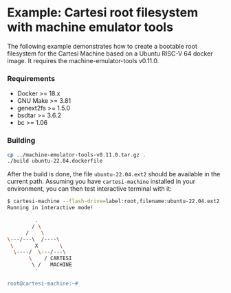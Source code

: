 # Example: Cartesi root filesystem with machine emulator tools

The following example demonstrates how to create a bootable root filesystem for the Cartesi Machine based on a Ubuntu RISC-V 64 docker image. It requires the machine-emulator-tools v0.11.0.

### Requirements

- Docker >= 18.x
- GNU Make >= 3.81
- genext2fs >= 1.5.0
- bsdtar >= 3.6.2
- bc >= 1.06

### Building

```sh
cp ../machine-emulator-tools-v0.11.0.tar.gz .
./build ubuntu-22.04.dockerfile
```

After the build is done, the file `ubuntu-22.04.ext2` should be available in the current path.
Assuming you have `cartesi-machine` installed in your environment,
you can then test interactive terminal with it:

```sh
$ cartesi-machine --flash-drive=label:root,filename:ubuntu-22.04.ext2 -i bash
Running in interactive mode!

         .
        / \
      /    \
\---/---\  /----\
 \       X       \
  \----/  \---/---\
       \    / CARTESI
        \ /   MACHINE
         '

root@cartesi-machine:~#
```
